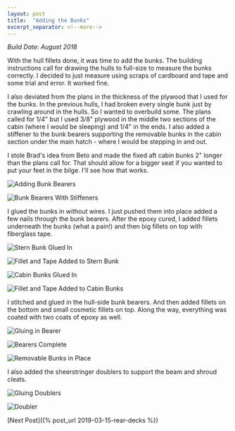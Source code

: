 ```yaml
---
layout: post
title:  "Adding the Bunks"
excerpt_separator: <!--more-->
---
```


*Build Date: August 2018*

With the hull fillets done, it was time to add the bunks. The building instructions call for drawing the hulls to full-size to measure the bunks correctly. I decided to just measure using scraps of cardboard and tape and some trial and error. It worked fine.

<!--more-->

I also deviated from the plans in the thickness of the plywood that I used for the bunks. In the previous hulls, I had broken every single bunk just by crawling around in the hulls. So I wanted to overbuild some. The plans called for 1/4" but I used 3/8" plywood in the middle two sections of the cabin (where I would be sleeping) and 1/4" in the ends. I also added a stiffener to the bunk bearers supporting the removable bunks in the cabin section under the main hatch - where I would be stepping in and out.

I stole Brad's idea from Beto and made the fixed aft cabin bunks 2" longer than the plans call for. That should allow for a bigger seat if you wanted to put your feet in the bilge. I'll see how that works.

![Adding Bunk Bearers](/assets/images/bunks-prep.jpg)

![Bunk Bearers With Stiffeners](/assets/images/bunks-bearers.jpg)

I glued the bunks in without wires. I just pushed them into place added a few nails through the bunk bearers. After the epoxy cured, I added fillets underneath the bunks (what a pain!) and then big fillets on top with fiberglass tape.

![Stern Bunk Glued In](/assets/images/bunks-glued-1.jpg)

![Fillet and Tape Added to Stern Bunk](/assets/images/bunks-taped-2.jpg)

![Cabin Bunks Glued In](/assets/images/bunks-glued-2.jpg)

![Fillet and Tape Added to Cabin Bunks](/assets/images/bunks-taped-2.jpg)

I stitched and glued in the hull-side bunk bearers. And then added fillets on the bottom and small cosmetic fillets on top. Along the way, everything was coated with two coats of epoxy as well.

![Gluing in Bearer](/assets/images/bunks-removable-1.jpg)

![Bearers Complete](/assets/images/bunks-removable-2.jpg)

![Removable Bunks in Place](/assets/images/bunks-removable-3.jpg)

I also added the sheerstringer doublers to support the beam and shroud cleats.

![Gluing Doublers](/assets/images/sheerstringer-doublers-1.jpg)

![Doubler](/assets/images/sheerstringer-doublers-2.jpg)

[Next Post]({% post_url 2019-03-15-rear-decks %})
